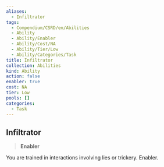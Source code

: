```yaml
---
aliases:
  - Infiltrator
tags:
  - Compendium/CSRD/en/Abilities
  - Ability
  - Ability/Enabler
  - Ability/Cost/NA
  - Ability/Tier/Low
  - Ability/Categories/Task
title: Infiltrator
collection: Abilities
kind: Ability
action: false
enabler: true
cost: NA
tier: Low
pools: []
categories:
  - Task
---
```

## Infiltrator    
>**Enabler**  
    
You are trained in interactions involving lies or trickery. Enabler.